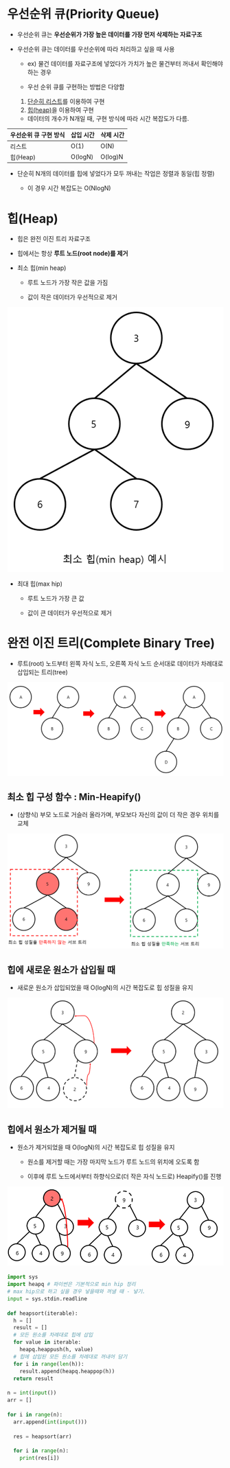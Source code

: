 # 우선순위 큐(Priority Queue)

- 우선순위 큐는 **우선순위가 가장 높은 데이터를 가장 먼저 삭제하는 자료구조**

- 우선순위 큐는 데이터를 우선순위에 따라 처리하고 싶을 때 사용
  
  - ex) 물건 데이터를 자료구조에 넣었다가 가치가 높은 물건부터 꺼내서 확인해야 하는 경우
  
  - 우선 순위 큐를 구현하는 방법은 다양함
  1. <u>단순히 리스트</u>를 이용하여 구현
  2. <u>힙(heap)</u>을 이용하여 구현
  - 데이터의 개수가 N개일 때, 구현 방식에 따라 시간 복잡도가 다름.

| 우선순위 큐 구현 방식 | 삽입 시간   | 삭제 시간   |
| ------------ | ------- | ------- |
| 리스트          | O(1)    | O(N)    |
| 힙(Heap)      | O(logN) | O(log)N |

- 단순히 N개의 데이터를 힙에 넣었다가 모두 꺼내는 작업은 정렬과 동일(힙 정렬)
  
  - 이 경우 시간 복잡도는 O(NlogN)

# 힙(Heap)

- 힙은 완전 이진 트리 자료구조

- 힙에서는 항상 **루트 노드(root node)를 제거**

- 최소 힙(min heap)
  
  - 루트 노드가 가장 작은 값을 가짐
  
  - 값이 작은 데이터가 우선적으로 제거

![최소 힙](.\우선순위.assets\최소_힙.PNG)

- 최대 힙(max hip)
  
  - 루트 노드가 가장 큰 값
  
  - 값이 큰 데이터가 우선적으로 제거

# 완전 이진 트리(Complete Binary Tree)

- 루트(root) 노드부터 왼쪽 자식 노드, 오른쪽 자식 노드 순서대로 데이터가 차례대로 삽입되는 트리(tree)

![완전_이진_트리](.\우선순위.assets\완전_이진_트리.PNG)

## 최소 힙 구성 함수 : Min-Heapify()

- (상향식) 부모 노드로 거슬러 올라가며, 부모보다 자신의 값이 더 작은 경우 위치를 교체

![최소_힙_구성_함수](.\우선순위.assets\최소_힙_구성_함수.PNG)

## 힙에 새로운 원소가 삽입될 때

- 새로운 원소가 삽입되었을 때 O(logN)의 시간 복잡도로 힙 성질을 유지

![힙 삽입](.\우선순위.assets\힙_삽입.PNG)

## 힙에서 원소가 제거될 때

- 원소가 제거되었을 때 O(logN)의 시간 복잡도로 힙 성질을 유지
  
  - 원소를 제거할 때는 가장 마지막 노드가 루트 노드의 위치에 오도록 함
  
  - 이후에 루트 노드에서부터 하향식으로(더 작은 자식 노드로) Heapify()를 진행

![힙 제거](.\우선순위.assets\힙_제거.PNG)

```python
import sys
import heapq # 파이썬은 기본적으로 min hip 정리
# max hip으로 하고 싶을 경우 넣을때와 꺼낼 때 - 넣기.
input = sys.stdin.readline

def heapsort(iterable):
  h = []
  result = []
  # 모든 원소를 차례대로 힙에 삽입
  for value in iterable: 
    heapq.heappush(h, value)
  # 힙에 삽입된 모든 원소를 차례대로 꺼내어 담기
  for i in range(len(h)):
    result.append(heapq.heappop(h))
  return result

n = int(input())
arr = []

for i in range(n):
  arr.append(int(input()))

  res = heapsort(arr)

  for i in range(n):
    print(res[i])
```